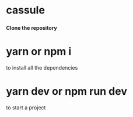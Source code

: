# cassule
###

<h4>Clone the repository</h4>

# yarn or npm i
  to install all the dependencies

# yarn dev or npm run dev
  to  start a project

